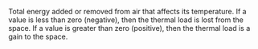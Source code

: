 Total energy added or removed from air that affects its temperature. If a value is less than zero (negative), then the thermal load is lost from the space. If a value is greater than zero (positive), then the thermal load is a gain to the space.
